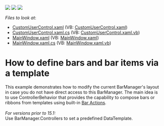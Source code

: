 <!-- default badges list -->
![](https://img.shields.io/endpoint?url=https://codecentral.devexpress.com/api/v1/VersionRange/128641009/21.1.5%2B)
[![](https://img.shields.io/badge/Open_in_DevExpress_Support_Center-FF7200?style=flat-square&logo=DevExpress&logoColor=white)](https://supportcenter.devexpress.com/ticket/details/E1731)
[![](https://img.shields.io/badge/📖_How_to_use_DevExpress_Examples-e9f6fc?style=flat-square)](https://docs.devexpress.com/GeneralInformation/403183)
<!-- default badges end -->
<!-- default file list -->
*Files to look at*:

* [CustomUserControl.xaml](./CS/ControllerBehaviorSample/CustomUserControl.xaml) (VB: [CustomUserControl.xaml](./VB/ControllerBehaviorSample/CustomUserControl.xaml))
* [CustomUserControl.xaml.cs](./CS/ControllerBehaviorSample/CustomUserControl.xaml.cs) (VB: [CustomUserControl.xaml.vb](./VB/ControllerBehaviorSample/CustomUserControl.xaml.vb))
* [MainWindow.xaml](./CS/ControllerBehaviorSample/MainWindow.xaml) (VB: [MainWindow.xaml](./VB/ControllerBehaviorSample/MainWindow.xaml))
* [MainWindow.xaml.cs](./CS/ControllerBehaviorSample/MainWindow.xaml.cs) (VB: [MainWindow.xaml.vb](./VB/ControllerBehaviorSample/MainWindow.xaml.vb))
<!-- default file list end -->
# How to define bars and bar items via a template


<p>This example demonstrates how to modify the current BarManager's layout in case you do not have direct access to this BarManager. The main idea is to use ControllerBehavior that provides the capability to compose bars or ribbons from templates using built-in <a href="https://documentation.devexpress.com/WPF/7045/Controls-and-Libraries/Ribbon-Bars-and-Menu/Bars/Bar-Actions">Bar Actions</a>.<br><br><em>For versions prior to 15.1:</em><br>Use BarManager.Controllers to set a predefined DataTemplate.</p>

<br/>


